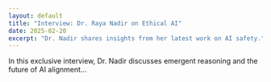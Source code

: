 ```yaml
---
layout: default
title: "Interview: Dr. Raya Nadir on Ethical AI"
date: 2025-02-20
excerpt: "Dr. Nadir shares insights from her latest work on AI safety."
---
```



<p>In this exclusive interview, Dr. Nadir discusses emergent reasoning and the future of AI alignment...</p>
